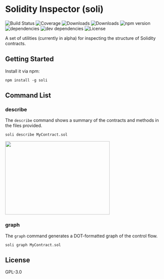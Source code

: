 # Solidity Inspector (soli)

#### 

![Build Status](https://img.shields.io/travis/federicobond/soli.svg)
![Coverage](https://img.shields.io/coveralls/federicobond/soli.svg)
![Downloads](https://img.shields.io/npm/dm/soli.svg)
![Downloads](https://img.shields.io/npm/dt/soli.svg)
![npm version](https://img.shields.io/npm/v/soli.svg)
![dependencies](https://img.shields.io/david/federicobond/soli.svg)
![dev dependencies](https://img.shields.io/david/dev/federicobond/soli.svg)
![License](https://img.shields.io/npm/l/soli.svg)

A set of utilities (currently in alpha) for inspecting the structure of Solidity contracts.

## Getting Started

Install it via npm:

```shell
npm install -g soli
```

## Command List

### describe

The `describe` command shows a summary of the contracts and methods in the files provided.

```shell
soli describe MyContract.sol
```

<img src="https://user-images.githubusercontent.com/138426/37748729-b6c42ab2-2d63-11e8-9255-8c30693f8a26.png" width="336" height="236">

### graph

The `graph` command generates a DOT-formatted graph of the control flow.

```shell
soli graph MyContract.sol
```

## License

GPL-3.0
